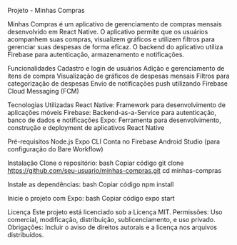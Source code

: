 Projeto - Minhas Compras

Minhas Compras é um aplicativo de gerenciamento de compras mensais desenvolvido em React Native. O aplicativo permite que os usuários acompanhem suas compras, visualizem gráficos e utilizem filtros para gerenciar suas despesas de forma eficaz. O backend do aplicativo utiliza Firebase para autenticação, armazenamento e notificações.

Funcionalidades
Cadastro e login de usuários
Adição e gerenciamento de itens de compra
Visualização de gráficos de despesas mensais
Filtros para categorização de despesas
Envio de notificações push utilizando Firebase Cloud Messaging (FCM)

Tecnologias Utilizadas
React Native: Framework para desenvolvimento de aplicações móveis
Firebase: Backend-as-a-Service para autenticação, banco de dados e notificações
Expo: Ferramenta para desenvolvimento, construção e deployment de aplicativos React Native

Pré-requisitos
Node.js
Expo CLI
Conta no Firebase
Android Studio (para configuração do Bare Workflow)

Instalação
Clone o repositório:
bash
Copiar código
git clone https://github.com/seu-usuario/minhas-compras.git
cd minhas-compras


Instale as dependências:
bash
Copiar código
npm install

Inicie o projeto com Expo:
bash
Copiar código
expo start

Licença
Este projeto está licenciado sob a Licença MIT.
Permissões: Uso comercial, modificação, distribuição, sublicenciamento, e uso privado.
Obrigações: Incluir o aviso de direitos autorais e a licença nos arquivos distribuídos.

